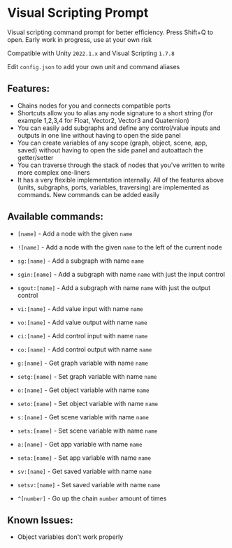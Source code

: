 # Visual Scripting Prompt

Visual scripting command prompt for better efficiency. Press Shift+Q to open. Early work in progress, use at your own risk

Compatible with Unity `2022.1.x` and Visual Scripting `1.7.8`

Edit `config.json` to add your own unit and command aliases

## Features:

- Chains nodes for you and connects compatible ports
- Shortcuts allow you to alias any node signature to a short string (for example 1,2,3,4 for Float, Vector2, Vector3 and Quaternion)
- You can easily add subgraphs and define any control/value inputs and outputs in one line without having to open the side panel
- You can create variables of any scope (graph, object, scene, app, saved) without having to open the side panel and autoattach the getter/setter
- You can traverse through the stack of nodes that you've written to write more complex one-liners
- It has a very flexible implementation internally. All of the features above (units, subgraphs, ports, variables, traversing) are implemented as commands. New commands can be added easily

## Available commands:

- `[name]` - Add a node with the given `name`
- `![name]` - Add a node with the given `name` to the left of the current node

- `sg:[name]` - Add a subgraph with name `name`
- `sgin:[name]` - Add a subgraph with name `name` with just the input control
- `sgout:[name]` - Add a subgraph with name `name` with just the output control

- `vi:[name]` - Add value input with name `name`
- `vo:[name]` - Add value output with name `name`
- `ci:[name]` - Add control input with name `name`
- `co:[name]` - Add control output with name `name`

- `g:[name]` - Get graph variable with name `name`
- `setg:[name]` - Set graph variable with name `name`
- `o:[name]` - Get object variable with name `name`
- `seto:[name]` - Set object variable with name `name`
- `s:[name]` - Get scene variable with name `name`
- `sets:[name]` - Set scene variable with name `name`
- `a:[name]` - Get app variable with name `name`
- `seta:[name]` - Set app variable with name `name`
- `sv:[name]` - Get saved variable with name `name`
- `setsv:[name]` - Set saved variable with name `name`

- `^[number]` - Go up the chain `number` amount of times

## Known Issues:

- Object variables don't work properly